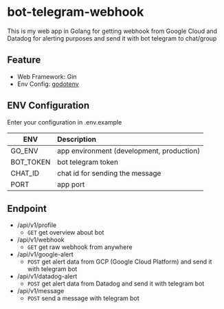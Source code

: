 # bot-telegram-webhook

This is my web app in Golang for getting webhook from Google Cloud and Datadog for alerting purposes and send it with bot telegram to chat/group

## Feature
- Web Framework: Gin
- Env Config: [godotenv](github.com/joho/godotenv)

## ENV Configuration

Enter your configuration in .env.example

| ENV         | Description                               |
|-------------|:------------------------------------------|
| GO_ENV      | app environment (development, production) |
| BOT_TOKEN   | bot telegram token                        |
| CHAT_ID     | chat id for sending the message           |
| PORT        | app port                                  |

## Endpoint
- /api/v1/profile
    - `GET` get overview about bot
- /api/v1/webhook
    - `GET` get raw webhook from anywhere
- /api/v1/google-alert
    - `POST` get alert data from GCP (Google Cloud Platform) and send it with telegram bot
- /api/v1/datadog-alert
    - `POST` get alert data from Datadog and send it with telegram bot
- /api/v1/message
    - `POST` send a message with telegram bot